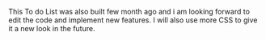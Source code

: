  <!-- JS-ToDo-List -->
 
This To do List was also built few month ago and i am looking forward to edit the code and implement new features. I will also use more CSS to give it a new look in the future. 
